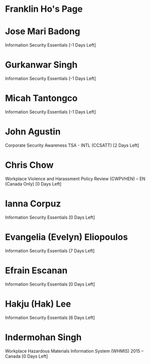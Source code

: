 # Franklin Ho's Page




# Jose Mari Badong


Information Security Essentials [-1 Days Left]



# Gurkanwar Singh


Information Security Essentials [-1 Days Left]



# Micah Tantongco


Information Security Essentials [-1 Days Left]



# John Agustin


Corporate Security Awareness TSA - INTL (CCSATT) [2 Days Left]



# Chris Chow


Workplace Violence and Harassment Policy Review (CWPVHEN) – EN (Canada Only) [0 Days Left]



# Ianna Corpuz


Information Security Essentials [0 Days Left]



# Evangelia (Evelyn) Eliopoulos


Information Security Essentials [7 Days Left]



# Efrain Escanan


Information Security Essentials [0 Days Left]



# Hakju (Hak) Lee


Information Security Essentials [6 Days Left]



# Indermohan Singh


Workplace Hazardous Materials Information System (WHMIS) 2015 – Canada [0 Days Left]



